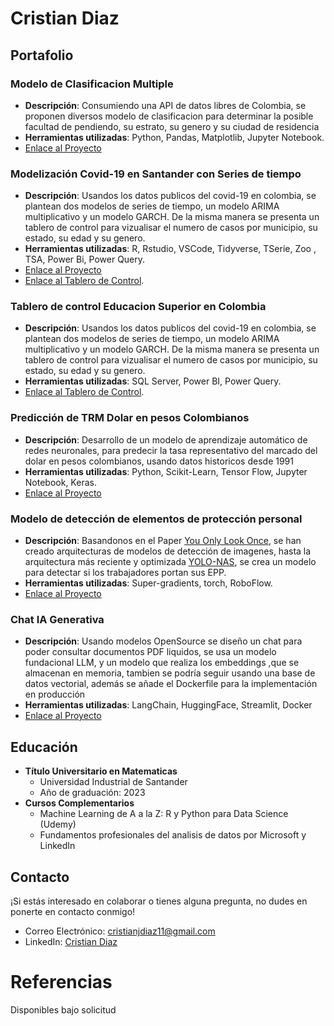 # Cristian Diaz
## Portafolio

### Modelo de Clasificacion Multiple
- **Descripción**: Consumiendo una API de datos libres de Colombia, se proponen diversos modelo de clasificacion para determinar la posible facultad de pendiendo, su estrato, su genero y su ciudad de residencia
- **Herramientas utilizadas**: Python, Pandas, Matplotlib, Jupyter Notebook.
- [Enlace al Proyecto](https://github.com/CrasCris/MachineLearning/blob/main/Modelo_Clasificación_Multiple.ipynb)

### Modelización Covid-19 en Santander con Series de tiempo
- **Descripción**: Usandos los datos publicos del covid-19 en colombia, se plantean dos modelos de series de tiempo, un modelo ARIMA multiplicativo y un modelo GARCH. De la misma manera se presenta un tablero de control para vizualisar el numero de casos por municipio, su estado, su edad y su genero.
- **Herramientas utilizadas**: R, Rstudio, VSCode, Tidyverse, TSerie, Zoo , TSA, Power Bi, Power Query.
- [Enlace al Proyecto](https://github.com/CrasCris/Proyecto/blob/master/ProyectoFinal.R)
- [Enlace al Tablero de Control](https://app.powerbi.com/view?r=eyJrIjoiZWNiOTI4ZTYtNzgxNi00NjAzLWE5YWYtZjBjNDU5NjIzN2NjIiwidCI6IjJlZDU1NzRjLWY5YmEtNDQyNi05NjU4LWU0NzdhZDc0MzlkYiIsImMiOjR9).

### Tablero de control Educacion Superior en Colombia
- **Descripción**: Usandos los datos publicos del covid-19 en colombia, se plantean dos modelos de series de tiempo, un modelo ARIMA multiplicativo y un modelo GARCH. De la misma manera se presenta un tablero de control para vizualisar el numero de casos por municipio, su estado, su edad y su genero.
- **Herramientas utilizadas**: SQL Server, Power BI, Power Query.
- [Enlace al Tablero de Control](https://app.powerbi.com/view?r=eyJrIjoiYzVlMmJkNTAtYTdjOS00MTE0LTkzYzktZjAzNDNlZGJjMDZhIiwidCI6IjJlZDU1NzRjLWY5YmEtNDQyNi05NjU4LWU0NzdhZDc0MzlkYiIsImMiOjR9).

### Predicción de TRM Dolar en pesos Colombianos
- **Descripción**: Desarrollo de un modelo de aprendizaje automático de redes neuronales, para predecir la tasa representativo del marcado del dolar en pesos colombianos, usando datos historicos desde 1991
- **Herramientas utilizadas**: Python, Scikit-Learn, Tensor Flow, Jupyter Notebook, Keras.
- [Enlace al Proyecto](https://github.com/CrasCris/MachineLearning/blob/main/Predicci%C3%B3nTRM.ipynb)

### Modelo de detección de elementos de protección personal
- **Descripción**: Basandonos en el Paper [You Only Look Once](https://www.cv-foundation.org/openaccess/content_cvpr_2016/papers/Redmon_You_Only_Look_CVPR_2016_paper.pdf), se han creado arquitecturas de modelos de detección de imagenes, hasta la arquitectura más reciente y optimizada [YOLO-NAS](https://docs.deci.ai/super-gradients/latest/YOLONAS.html), se crea un modelo para detectar si los trabajadores portan sus EPP.
- **Herramientas utilizadas**: Super-gradients, torch, RoboFlow.
- [Enlace al Proyecto](https://github.com/CrasCris/Yolo-Nas-FineTuning)

### Chat IA Generativa
- **Descripción**: Usando modelos OpenSource se diseño un chat para poder consultar documentos PDF liquidos, se usa un modelo fundacional LLM, y un modelo que realiza los embeddings ,que se almacenan en memoria, tambien se podría seguir usando una base de datos vectorial, además se añade el Dockerfile para la implementación en producción
- **Herramientas utilizadas**: LangChain, HuggingFace, Streamlit, Docker
- [Enlace al Proyecto](https://github.com/CrasCris/TechnicalTest/tree/master/Part2)

## Educación
- **Título Universitario en Matematicas**
  - Universidad Industrial de Santander
  - Año de graduación: 2023
- **Cursos Complementarios**
  - Machine Learning de A a la Z: R y Python para Data Science (Udemy)
  - Fundamentos profesionales del analisis de datos por Microsoft y LinkedIn
## Contacto
¡Si estás interesado en colaborar o tienes alguna pregunta, no dudes en ponerte en contacto conmigo!
- Correo Electrónico: [cristianjdiaz11@gmail.com](mailto:cristianjdiaz11@gmail.com)
- LinkedIn: [Cristian Diaz](https://www.linkedin.com/in/cristian-diaz-b17638235/)

# Referencias
Disponibles bajo solicitud
